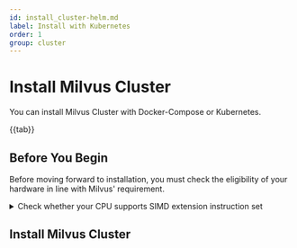 ```yaml
---
id: install_cluster-helm.md
label: Install with Kubernetes
order: 1
group: cluster
---
```


# Install Milvus Cluster

You can install Milvus Cluster with Docker-Compose or Kubernetes.

{{tab}}
## Before You Begin

Before moving forward to installation, you must check the eligibility of your hardware in line with Milvus' requirement.


<details><summary>Check whether your CPU supports SIMD extension instruction set</summary>

{{fragments/cpu_support.md}}
</details>


## Install Milvus Cluster


